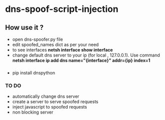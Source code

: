 # dns-spoof-script-injection 

## How use it ?

  - open dns-spoofer.py file
  - edit spoofed_names dict as per your need
  - to see interfaces **netsh interface show interface**
  - change default dns server to your ip (for local , 127.0.0.1). Use command **netsh interface ip add dns name="{interface}" addr={ip} index=1**

###

- pip install dnspython  

### TO DO
- automatically change dns server
- create a server to serve spoofed requests
- inject javascript to spoofed requests
- non blocking server